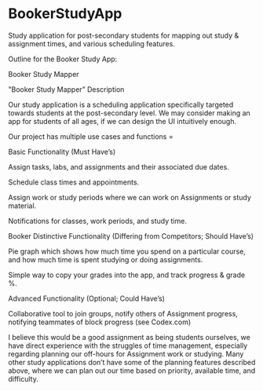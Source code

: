 # BookerStudyApp
Study application for post-secondary students for mapping out study &amp; assignment times, and various scheduling features.

Outline for the Booker Study App:

Booker Study Mapper 

"Booker Study Mapper” Description 

Our study application is a scheduling application specifically targeted towards students at the post-secondary level. We may consider making an app for students of all ages, if we can design the UI intuitively enough. 

Our project has multiple use cases and functions = 

Basic Functionality (Must Have’s) 

Assign tasks, labs, and assignments and their associated due dates. 

Schedule class times and appointments. 

Assign work or study periods where we can work on Assignments or study material. 

Notifications for classes, work periods, and study time. 

Booker Distinctive Functionality (Differing from Competitors; Should Have’s) 

Pie graph which shows how much time you spend on a particular course, and how much time is spent studying or doing assignments. 

Simple way to copy your grades into the app, and track progress & grade %. 

Advanced Functionality (Optional; Could Have’s) 

Collaborative tool to join groups, notify others of Assignment progress, notifying teammates of block progress (see Codex.com) 

I believe this would be a good assignment as being students ourselves, we have direct experience with the struggles of time management, especially regarding planning our off-hours for Assignment work or studying. Many other study applications don’t have some of the planning features described above, where we can plan out our time based on priority, available time, and difficulty. 
